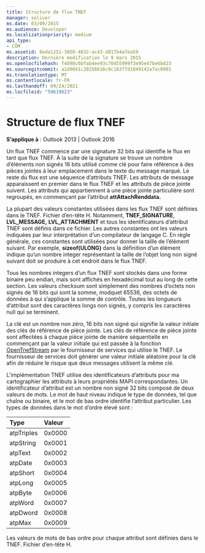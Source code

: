 ```yaml
---
title: Structure de flux TNEF
manager: soliver
ms.date: 03/09/2015
ms.audience: Developer
ms.localizationpriority: medium
api_type:
- COM
ms.assetid: 8eda1251-3858-4832-ac43-d817b4a7ea59
description: Dernière modification le 9 mars 2015
ms.openlocfilehash: f4898c6bfab4ee93c70455999f3e95e47be6bd23
ms.sourcegitcommit: a1d9041c20256616c9c183f7d1049142a7ac6991
ms.translationtype: MT
ms.contentlocale: fr-FR
ms.lasthandoff: 09/24/2021
ms.locfileid: "59619623"
---
```

# <a name="tnef-stream-structure"></a>Structure de flux TNEF

  
  
**S’applique à** : Outlook 2013 | Outlook 2016 
  
Un flux TNEF commence par une signature 32 bits qui identifie le flux en tant que flux TNEF. À la suite de la signature se trouve un nombre d’éléments non signés 16 bits utilisé comme clé pour faire référence à des pièces jointes à leur emplacement dans le texte du message marqué. Le reste du flux est une séquence d’attributs TNEF. Les attributs de message apparaissent en premier dans le flux TNEF et les attributs de pièce jointe suivent. Les attributs qui appartiennent à une pièce jointe particulière sont regroupés, en commençant par l’attribut **attAttachRenddata.** 
  
La plupart des valeurs constantes utilisées dans les flux TNEF sont définies dans le TNEF. Fichier d’en-tête H. Notamment, **TNEF_SIGNATURE**, **LVL_MESSAGE,** **LVL_ATTACHMENT** et tous les identificateurs d’attribut TNEF sont définis dans ce fichier. Les autres constantes ont les valeurs indiquées par leur interprétation d’un compilateur de langage C. En règle générale, ces constantes sont utilisées pour donner la taille de l’élément suivant. Par exemple, **sizeof(ULONG)** dans la définition d’un élément indique qu’un nombre integer représentant la taille de l’objet long non signé suivant doit se produire à cet endroit dans le flux TNEF. 
  
Tous les nombres integers d’un flux TNEF sont stockés dans une forme binaire peu endian, mais sont affichés en hexadécimal tout au long de cette section. Les valeurs checksum sont simplement des nombres d’octets non signés de 16 bits qui sont la somme, modquet 65536, des octets de données à qui s’applique la somme de contrôle. Toutes les longueurs d’attribut sont des caractères longs non signés, y compris les caractères null qui se terminent.
  
La clé est un nombre non zéro, 16 bits non signé qui signifie la valeur initiale des clés de référence de pièce jointe. Les clés de référence de pièce jointe sont affectées à chaque pièce jointe de manière séquentielle en commençant par la valeur initiale qui est passée à la fonction [OpenTnefStream](opentnefstream.md) par le fournisseur de services qui utilise le TNEF. Le fournisseur de services doit générer une valeur initiale aléatoire pour la clé afin de réduire le risque que deux messages utilisent la même clé. 
  
L’implémentation TNEF utilise des identificateurs d’attributs pour ma cartographier les attributs à leurs propriétés MAPI correspondantes. Un identificateur d’attribut est un nombre non signé 32 bits composé de deux valeurs de mots. Le mot de haut niveau indique le type de données, tel que chaîne ou binaire, et le mot de bas ordre identifie l’attribut particulier. Les types de données dans le mot d’ordre élevé sont :
  
|**Type**|**Valeur**|
|:-----|:-----|
|atpTriples  <br/> |0x0000  <br/> |
|atpString  <br/> |0x0001  <br/> |
|atpText  <br/> |0x0002  <br/> |
|atpDate  <br/> |0x0003  <br/> |
|atpShort  <br/> |0x0004  <br/> |
|atpLong  <br/> |0x0005  <br/> |
|atpByte  <br/> |0x0006  <br/> |
|atpWord  <br/> |0x0007  <br/> |
|atpDword  <br/> |0x0008  <br/> |
|atpMax  <br/> |0x0009  <br/> |
   
Les valeurs de mots de bas ordre pour chaque attribut sont définies dans le TNEF. Fichier d’en-tête H.
  

